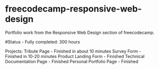 # freecodecamp-responsive-web-design
Portfolio work from the Responsive Web Design section of freecodecamp. 

#Status - Fully completed: 300 hours

Projects:
Tribute Page - Finished in about 10 minutes
Survey Form - Finished in 10-20 minutes
Product Landing Form - Finished
Technical Documentation Page - Finished
Personal Portfolio Page - Finished
